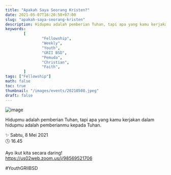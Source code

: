 ```yaml
---
title: "Apakah Saya Seorang Kristen?"
date: 2021-05-07T16:20:58+07:00
slug: "apakah-saya-seorang-kristen"
description: Hidupmu adalah pemberian Tuhan, tapi apa yang kamu kerjakan dalam hidupmu adalah pemberianmu kepada Tuhan.
keywords:
        [
                "Fellowship",
                "Weekly",
                "Youth",
                "GRII BSD",
                "Pemuda",
                "Christian",
                "Faith",
        ]
tags: ["Fellowship"]
math: false
toc: true
thumbnail: "/images/events/20210508.jpeg"
draft: false
---
```


![image](/images/events/20210508.jpeg)

Hidupmu adalah pemberian Tuhan, tapi apa yang kamu kerjakan dalam hidupmu adalah pemberianmu kepada Tuhan.

✨ Sabtu, 8 Mei 2021\
🕓 16.45

Ayo ikut kita secara daring!\
https://us02web.zoom.us/j/98569521706

#YouthGRIIBSD
